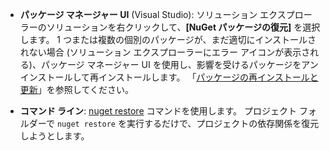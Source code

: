 - **パッケージ マネージャー UI** (Visual Studio): ソリューション エクスプローラーのソリューションを右クリックして、**[NuGet パッケージの復元]** を選択します。 1 つまたは複数の個別のパッケージが、まだ適切にインストールされない場合 (ソリューション エクスプローラーにエラー アイコンが表示される)、パッケージ マネージャー UI を使用し、影響を受けるパッケージをアンインストールして再インストールします。 「[パッケージの再インストールと更新](../Consume-Packages/Reinstalling-and-Updating-Packages.md)」を参照してください。

- **コマンド ライン**: [nuget restore](../tools/cli-ref-restore.md) コマンドを使用します。 プロジェクト フォルダーで `nuget restore` を実行するだけで、プロジェクトの依存関係を復元しようとします。
